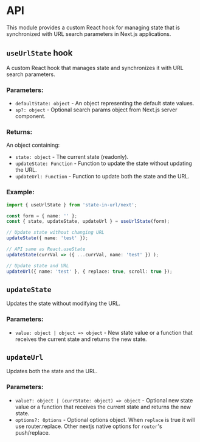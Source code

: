 # API

This module provides a custom React hook for managing state that is synchronized with URL search parameters in Next.js applications.

## `useUrlState` hook

A custom React hook that manages state and synchronizes it with URL search parameters.

### Parameters:

- `defaultState: object` - An object representing the default state values.
- `sp?: object` - Optional search params object from Next.js server component.

### Returns:

An object containing:
- `state: object` - The current state (readonly).
- `updateState: Function` - Function to update the state without updating the URL.
- `updateUrl: Function` - Function to update both the state and the URL.

### Example:

```typescript
import { useUrlState } from 'state-in-url/next';

const form = { name: '' };
const { state, updateState, updateUrl } = useUrlState(form);

// Update state without changing URL
updateState({ name: 'test' });

// API same as React.useState
updateState(currVal => ({ ...currVal, name: 'test' }) );

// Update state and URL
updateUrl({ name: 'test' }, { replace: true, scroll: true });
```

## `updateState`

Updates the state without modifying the URL.

### Parameters:

- `value: object | object => object` - New state value or a function that receives the current state and returns the new state.

## `updateUrl`

Updates both the state and the URL.

### Parameters:

- `value?: object | (currState: object) => object` - Optional new state value or a function that receives the current state and returns the new state.
- `options?: Options` - Optional options object. When `replace` is true it will use router.replace. Other nextjs native options for `router`'s push/replace.

